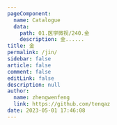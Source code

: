 ```yaml
---
pageComponent: 
  name: Catalogue
  data: 
    path: 01.医学微视/240.金
    description: 金......
title: 金
permalink: /jin/
sidebar: false
article: false
comment: false
editLink: false
description: null
author: 
  name: zhengwenfeng
  link: https://github.com/tenqaz
date: 2023-05-01 17:46:08
---
```

